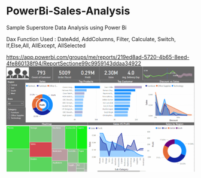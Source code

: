 # PowerBi-Sales-Analysis

Sample Superstore Data Analysis using Power Bi

Dax Function Used : DateAdd, AddColumns, Filter, Calculate, Switch, If,Else,All, AllExcept, AllSelected


https://app.powerbi.com/groups/me/reports/219ed8ad-5720-4b65-8eed-4fe860138f94/ReportSectione99c9959143ddaa34922
![](Sample/salesPb1.gif)
